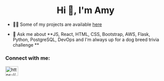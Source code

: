 <h1 align="center">Hi 👋, I'm Amy </h1>

<!-- 👯 I’m looking to collaborate on **AWS projects** so that I can gain real-world experience to go with my skills. -->

<!-- - 🤝 I’m looking for help with **AWS Startups** -->

- 👨‍💻 Some of my projects are available [here](https://github.com/ameliasheppy?tab=repositories)

- 💬 Ask me about **JS, React, HTML, CSS, Bootstrap, AWS, Flask, Python, PostgreSQL, DevOps and I'm always up for a dog breed trivia challenge **


<h3 align="left">Connect with me:</h3>
<p align="left">
<a href="https://linkedin.com/in/https://www.linkedin.com/in/amy-stanley-525092232/" target="blank"><img align="center" src="https://raw.githubusercontent.com/rahuldkjain/github-profile-readme-generator/master/src/images/icons/Social/linked-in-alt.svg" alt="https://www.linkedin.com/in/amy-stanley-525092232/" height="30" width="40" /></a>
</p>



<!---
ameliasheppy/ameliasheppy is a ✨ special ✨ repository because its `README.md` (this file) appears on your GitHub profile.
You can click the Preview link to take a look at your changes.
--->
